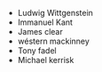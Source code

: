 
- Ludwig Wittgenstein
- Immanuel Kant
- James clear
- wéstern mackinney
- Tony fadel
- Michael kerrisk